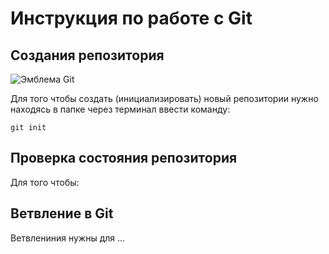 # **Инструкция по работе с Git**

## Создания репозитория

![Эмблема Git](Aidarka.jpg)

Для того чтобы создать (инициализировать) новый репозитории нужно находясь в папке через терминал ввести команду:

    git init

## Проверка состояния репозитория

Для того чтобы:

## Ветвление в Git

Ветвлениния нужны для ...